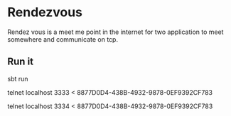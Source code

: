 # Rendezvous

Rendez vous is a meet me point in the internet for two application to meet
somewhere and communicate on tcp.

## Run it

sbt run

telnet localhost 3333
< 8877D0D4-438B-4932-9878-0EF9392CF783

telnet localhost 3334
< 8877D0D4-438B-4932-9878-0EF9392CF783
